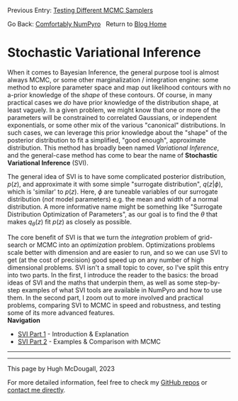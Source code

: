 Previous Entry: [Testing Different MCMC Samplers](.\..\03_mcmcsamplers\page.html)	&nbsp;	   
  
  
Go Back: [Comfortably NumPyro](.\..\blog_numpyrohome.html)	&nbsp;	Return to [Blog Home](.\..\..\bloghome.html)  
  
# Stochastic Variational Inference  
  
  
  
When it comes to Bayesian Inference, the general purpose tool is almost always MCMC, or some other marginalization / integration engine: some method to explore parameter space and map out likelihood contours with no a-prior knowledge of the _shape_ of these contours. Of course, in many practical cases we _do_ have prior knowledge of the distribution shape, at least vaguely. In a given problem, we might know that one or more of the parameters will be constrained to correlated Gaussians, or independent exponentials, or some other mix of the various "canonical" distributions. In such cases, we can leverage this prior knowledge about the "shape" of the posterior distribution to fit a simplified, "good enough", approximate distribution. This method has broadly been named _Variational Inference_, and the general-case method has come to bear the name of **Stochastic Variational Inference** (SVI).  
  
  
  
The general idea of SVI is to have some complicated posterior distribution, $p(z)$, and approximate it with some simple "surrogate distribution", $q(z \vert \phi)$, which is 'similar' to $p(z)$. Here, $\phi$ are tuneable variables of our surrogate distribution (_not_ model parameters) e.g. the mean and width of a normal distribution. A more informative name might be something like "Surrogate Distribution Optimization of Parameters", as our goal is to find the $\theta$ that makes $q_{\theta}(z)$ fit $p(z)$ as closely as possible.   
  
  
  
The core benefit of SVI is that we turn the _integration_ problem of grid-search or MCMC into an _optimization_ problem. Optimizations problems scale better with dimension and are easier to run, and so we can use SVI to get (at the cost of precision) good speed up on any number of high dimensional problems. SVI isn't a small topic to cover, so I've split this entry into two parts. In the first, I introduce the reader to the basics: the broad ideas of SVI and the maths that underpin them, as well as some step-by-step examples of what SVI tools are available in NumPyro and how to use them. In the second part, I zoom out to more involved and practical problems, comparing SVI to MCMC in speed and robustness, and testing some of its more advanced features.  
**Navigation**  
* [SVI Part 1](.\01_part1\./page.html) - Introduction & Explanation  
* [SVI Part 2](.\02_part2\./page.html) - Examples & Comparison with MCMC  
  
---------  
  
  
  
  
---------  
  
This page by Hugh McDougall, 2023  
  
  
  
For more detailed information, feel free to check my [GitHub repos](https://github.com/HughMcDougall/) or [contact me directly](hughmcdougallemail@gmail.com).  
  
